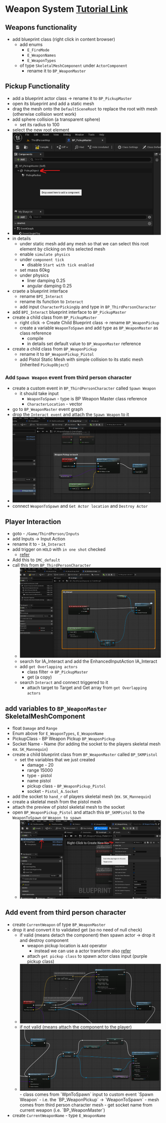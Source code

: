 # Weapon System [Tutorial Link](https://www.youtube.com/watch?v=vbvD0kuSCDs)

## Weapons functionality

- add blueprint class (right click in content browser)
  - add enums
    - `E_FireMode`
    - `E_WeaponNames`
    - `E_WeaponTypes`
  - of type `SkeletalMeshComponent` under `ActorComponent`
    - rename it to `BP_WeaponMaster`

## Pickup Functionality

- add a blueprint actor class -> rename it to `BP_PickupMaster`
- open its blueprint and add a static mesh
- drag the mesh onto the `DefaultSceneRoot` to replace the root with mesh (otherwise collision wont work)
- add sphere collision (a transparent sphere)
  - set its radius to 100
- select the new root element
- <img src="./images/set-properties-actor-weapon-game.png">
- in details
  - under static mesh add any mesh so that we can select this root element by clicking on this selected mesh
  - enable `simulate physics`
  - under `component tick`
    - disable `Start with tick enabled`
  - set mass 60kg
  - under physics
    - liner damping 0.25
    - angular damping 0.25
- craete a blueprint interface
  - rename `BPI_Interact`
  - rename its function to `Interact`
  - add input `CharacterPickingUp` and type in `BP_ThirdPersonCharacter`
- add `BPI_Interact` blueprint interface to `BP_PickupMaster`
- create a child class from `BP_PickupMaster`
  - right click -> Create Child Blueprint class -> rename `BP_WeaponPickup`
  - create a variable `WeaponToSpawn` and add type as `BP_WeaponMaster` as class reference
    - compile
    - in details set default value to `BP_WeaponMaster` reference
- create a child class from `BP_WeaponPickup`
  - rename it to `BP_WeaponPickup_Pistol`
  - add Pistol Static Mesh with simple collision to its static mesh (inherited `PickupObject`)

### Add `Spawn Weapon` event from third person character

- create a custom event in `BP_ThirdPersonCharacter` called `Spawn Weapon`
  - it should take input
    - `WeaponToSpawn` - type is BP Weapon Master class reference
    - `CharacterLocation` - vector
- go to `BP_WeaponMaster` event graph
- drop the `Interact event` and attach the `Spawn Weapon` to it
- <img src="./images/combat-sys-weapon-master-tps-char-event.png">
- connect `WeaponToSpawn` and `Get Actor location` and `Destroy Actor`

## Player Interaction

- goto - `/Game/ThirdPerson/Inputs`
- add Inputs -> Input Action
- rename it to - `IA_Interact`
- add trigger on `HOLD` with `in one shot` checked
  - [refer](./player.md#trigger)
- Add this to `IMC_default`
- call this from `BP_ThirdPersonCharacter`
  - <img src="./images/IA-Interact-tps-character.png">
  - search for IA_Interact and add the EnhancedInputAction IA_Interact
  - add `get Overlapping actors`
    - class filter -> `BP_PickupMaster`
    - get (a copy)
  - search `Interact` and connect triggered to it
    - attach target to Target and Get array from `get Overlapping actors`

## add variables to `BP_WeaponMaster` SkeletalMeshComponent

- float `Damage` and `Range`
- Enum above for `E_WeaponTypes`, `E_WeaponName`
- PickupClass - BP Weapon Pickup `BP_WeaponPickup`
- Socket Name - Name (for adding the socket to the players skeletal mesh ex. `SK_Mannequin`)
- create a child blueprint class from `BP_WeaponMaster` called `BP_SKMPistol`
  - set the variables that we just created
    - damage - 20
    - range 15000
    - type - pistol
    - name pistol
    - pickup class - `BP_WeaponPickup_Pistol`
    - socket - `Pistol_A.Socket`
- add the socket to `hand_r` of players skeletal mesh (ex. `SK_Mannequin`)
- create a skeletal mesh from the pistol mesh
- attach the preview of pistol skeletal mesh to the socket
- open `BP_WeaponPickup_Pistol` and attach this `BP_SKMPistol` to the `WeaponToSpawn` or `Weapon to spawn`
  - <img src="./images/set-weapon-actor-to-class.png">

## Add event from third person character

- create `CurrentWeapon` of type `BP_WeaponMaster`
- drop it and convert it to validated get (so no need of null check)
  - if valid (means detach the component) then spawn actor -> drop it and destroy component
    - weapon pickup location is `Add` operator
      - instead we can use a actor transform also [refer](./actor.md#transform-location)
    - attach `get pickup class` to spawn actor class input (purple pickup class)
  - <img src="./images/spawn-weapon-drop-actor.png">
  - if not valid (means attach the component to the player)
  - <img src="./images/spawn-weapon-drop-actor-if-not-valid.png">
    - class comes from `WpnToSpawn` input to custom event `Spawn Weapon`
      - i.e. the `BP_WeaponPickup` -> `WeaponToSpawn`
    - mesh comes from third person character mesh
    - get socket name from current weapon (i.e. `BP_WeaponMaster`)
- create `CurrentWeaponName` - type `E_WeaponName`